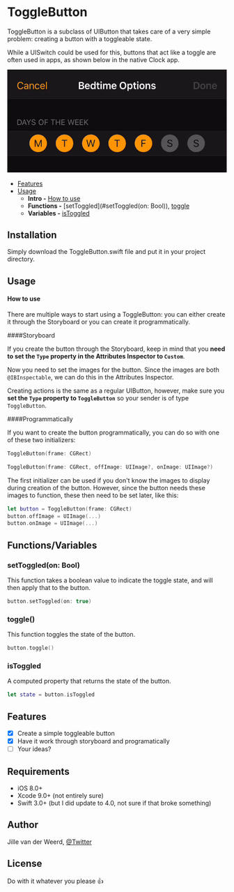 # ToggleButton

ToggleButton is a subclass of UIButton that takes care of a very simple problem: creating a button with a toggleable state. 

While a UISwitch could be used for this, buttons that act like a toggle are often used in apps, as shown below in the native Clock app.

![Toggleable buttons being used in the native Clock app.](https://github.com/JillevdW/ToggleButton/blob/master/RepoAssets/bedtime.gif)



- [Features](#features)
- [Usage](#usage)
    - **Intro -** [How to use](#how-to-use)
    - **Functions -** [setToggled](#setToggled(on: Bool)), [toggle](#toggle())
    - **Variables -** [isToggled](isToggled)

    

## Installation

Simply download the ToggleButton.swift file and put it in your project directory.

## Usage

#### How to use

There are multiple ways to start using a ToggleButton: you can either create it through the Storyboard or you can create it programmatically. 

####Storyboard

If you create the button through the Storyboard, keep in mind that you **need to set the `Type` property in the Attributes Inspector to `Custom`**.

Now you need to set the images for the button. Since the images are both `@IBInspectable`, we can do this in the Attributes Inspector.

Creating actions is the same as a regular UIButton, however, make sure you **set the `Type` property to `ToggleButton`** so your sender is of type `ToggleButton`. 

####Programmatically

If you want to create the button programmatically, you can do so with one of these two initializers:

```swift 
ToggleButton(frame: CGRect)
```

```swift 
ToggleButton(frame: CGRect, offImage: UIImage?, onImage: UIImage?)
```

The first initializer can be used if you don't know the images to display during creation of the button. However, since the button needs these images to function, these then need to be set later, like this:

```swift
let button = ToggleButton(frame: CGRect)
button.offImage = UIImage(...)
button.onImage = UIImage(...)
```



## Functions/Variables

### setToggled(on: Bool)

This function takes a boolean value to indicate the toggle state, and will then apply that to the button.

```swift
button.setToggled(on: true)
```

### toggle()

This function toggles the state of the button.

```swift
button.toggle()
```

### isToggled

A computed property that returns the state of the button.

```swift
let state = button.isToggled
```

## Features

- [x] Create a simple toggleable button
- [x] Have it work through storyboard and programatically
- [ ] Your ideas?

## Requirements

- iOS 8.0+
- Xcode 9.0+ (not entirely sure)
- Swift 3.0+ (but I did update to 4.0, not sure if that broke something)


## Author

Jille van der Weerd, [@Twitter](https://twitter.com/Jillevd_W)

## License

Do with it whatever you please :thumbsup:
